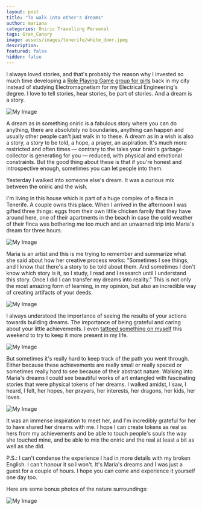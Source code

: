 ```yaml
---
layout: post
title: "To walk into other's dreams"
author: mariana
categories: Oniric Travelling Personal
tags: Gran_Canary
image: assets/images/tenerife/white_door.jpeg
description: 
featured: false
hidden: false
---
```


I always loved stories, and that's probably the reason why I invested so much time developing a [Role Playing Game group for girls](https://www.facebook.com/rpgirlslife) back in my city instead of studying Electromagnetism for my Electrical Engineering's degree. I love to tell stories, hear stories, be part of stories. And a dream is a story.

![My Image](/assets/images/tenerife/rpgirls.jpeg)

A dream as in something oniric is a fabulous story where you can do anything, there are absolutely no boundaries, anything can happen and usually other people can't just walk in to these. A dream as in a wish is also a story, a story to be told, a hope, a prayer, an aspiration. It's much more restricted and often times — contrary to the tales your brain's garbage-collector is generating for you — reduced, with physical and emotional constraints. But the good thing about these is that if you're honest and introspective enough, sometimes you can let people into them.

Yesterday I walked into someone else's dream. It was a curious mix between the oniric and the wish.

I'm living in this house which is part of a huge complex of a finca in Tenerife. A couple owns this place. When I arrived in the afternoon I was gifted three things: eggs from their own little chicken family that they have around here, one of their apartments in the beach in case the cold weather of their finca was bothering me too much and an unwarned trip into Maria's dream for three hours.

![My Image](/assets/images/tenerife/outside_dragon.jpeg)

Maria is an artist and this is me trying to remember and summarize what she said about how her creative process works: "Sometimes I see things, and I know that there's a story to be told about them. And sometimes I don't know which story is it, so I study, I read and I research until I understand this story. Once I did I can transfer my dreams into reality." This is not only the most amazing form of learning, in my opinion, but also an incredible way of creating artifacts of your deeds.

![My Image](/assets/images/tenerife/first_room.jpeg)

I always understood the importance of seeing the results of your actions towards building dreams. The importance of being grateful and caring about your little achievements. I even [tattoed something on myself](https://www.deviantart.com/marimeireles) this weekend to try to keep it more present in my life.

![My Image](/assets/images/tenerife/tatu.jpeg)

But sometimes it's really hard to keep track of the path you went through. Either because these achievements are really small or really spaced or sometimes really hard to see because of their abstract nature. Walking into Maria's dreams I could see beautiful works of art entangled with fascinating stories that were physical tokens of her dreams. I walked amidst, I saw, I heard, I felt, her hopes, her prayers, her interests, her dragons, her kids, her loves.

![My Image](/assets/images/tenerife/second_room.jpeg)

It was an immense inspiration to meet her, and I'm incredibly grateful for her to have shared her dreams with me. I hope I can create tokens as real as hers from my achievements and be able to touch people's souls the way she touched mine, and be able to mix the oniric and the real at least a bit as well as she did.

P.S.: I can't condense the experience I had in more details with my broken English. I can't honour it so I won't. It's Maria's dreams and I was just a guest for a couple of hours. I hope you can come and experience it yourself one day too.

Here are some bonus photos of the nature surroundings:

![My Image](/assets/images/tenerife/outside.jpeg)